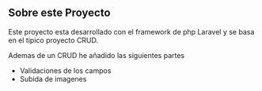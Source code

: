 

## Sobre este Proyecto

Este proyecto esta desarrollado con el framework de php Laravel y se basa en el tipico proyecto CRUD.

Ademas de un CRUD he añadido las siguientes partes

- Validaciones de los campos
- Subida de imagenes